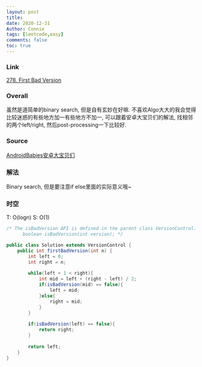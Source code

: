 ```yaml
---
layout: post
title: 
date: 2020-12-31
Author: Connie 
tags: [leetcode,easy]
comments: false
toc: true
---
```

### Link
[278. First Bad Version](https://leetcode.com/problems/first-bad-version/)

### Overall
虽然是道简单的binary search, 但是自有玄妙在好嘛. 不喜欢Algo大大的我会觉得比较迷惑的有些地方加一有些地方不加一, 可以跟着安卓大宝贝们的解法, 找相邻的两个left/right, 然后post-processing一下比较好.

### Source
[AndroidBabies安卓大宝贝们](https://www.youtube.com/watch?v=8_2YbUniCMo)

### 解法
Binary search, 但是要注意if else里面的实际意义哦~

### 时空
T: O(logn) S: O(1)

```java
/* The isBadVersion API is defined in the parent class VersionControl.
      boolean isBadVersion(int version); */

public class Solution extends VersionControl {
    public int firstBadVersion(int n) {
        int left = 0;
        int right = n;
        
        while(left + 1 < right){
            int mid = left + (right - left) / 2;
            if(isBadVersion(mid) == false){
                left = mid;
            }else{
                right = mid;
            }
        }
        
        if(isBadVersion(left) == false){
            return right;
        }
        
        return left;
    }
}
```